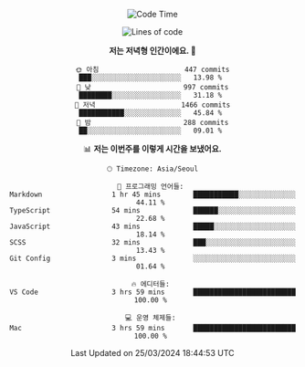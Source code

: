 <div align='center'>
 
<!--START_SECTION:waka-->
![Code Time](http://img.shields.io/badge/Code%20Time-3%2C466%20hrs%2059%20mins-blue)

![Lines of code](https://img.shields.io/badge/%EC%A0%80%EB%8A%94%20%EC%97%AC%ED%83%9C%EA%B9%8C%EC%A7%80%20-2.0%20million%20%EC%A4%84%EC%9D%98%20%EC%BD%94%EB%93%9C%EB%A5%BC%20%EC%9E%91%EC%84%B1%ED%96%88%EC%96%B4%EC%9A%94.-blue)

**저는 저녁형 인간이에요. 🦉** 

```text
🌞 아침                     447 commits         ███░░░░░░░░░░░░░░░░░░░░░░   13.98 % 
🌆 낮　                     997 commits         ████████░░░░░░░░░░░░░░░░░   31.18 % 
🌃 저녁                     1466 commits        ███████████░░░░░░░░░░░░░░   45.84 % 
🌙 밤　                     288 commits         ██░░░░░░░░░░░░░░░░░░░░░░░   09.01 % 
```


📊 **저는 이번주를 이렇게 시간을 보냈어요.** 

```text
🕑︎ Timezone: Asia/Seoul

💬 프로그래밍 언어들: 
Markdown                 1 hr 45 mins        ███████████░░░░░░░░░░░░░░   44.11 % 
TypeScript               54 mins             ██████░░░░░░░░░░░░░░░░░░░   22.68 % 
JavaScript               43 mins             █████░░░░░░░░░░░░░░░░░░░░   18.14 % 
SCSS                     32 mins             ███░░░░░░░░░░░░░░░░░░░░░░   13.43 % 
Git Config               3 mins              ░░░░░░░░░░░░░░░░░░░░░░░░░   01.64 % 

🔥 에디터들: 
VS Code                  3 hrs 59 mins       █████████████████████████   100.00 % 

💻 운영 체제들: 
Mac                      3 hrs 59 mins       █████████████████████████   100.00 % 
```


 Last Updated on 25/03/2024 18:44:53 UTC
<!--END_SECTION:waka-->
 </div>
<!---
Emewjin/Emewjin is a ✨ special ✨ repository because its `README.md` (this file) appears on your GitHub profile.
You can click the Preview link to take a look at your changes.
--->
